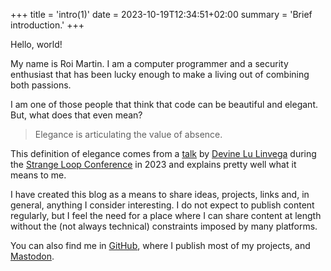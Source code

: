+++
title = 'intro(1)'
date = 2023-10-19T12:34:51+02:00
summary = 'Brief introduction.'
+++

Hello, world!

My name is Roi Martin.
I am a computer programmer and a security enthusiast that has been
lucky enough to make a living out of combining both passions.

I am one of those people that think that code can be beautiful and
elegant.
But, what does that even mean?

> Elegance is articulating the value of absence.

This definition of elegance comes from a [talk] by [Devine Lu Linvega]
during the [Strange Loop Conference] in 2023 and explains pretty well
what it means to me.

I have created this blog as a means to share ideas, projects, links
and, in general, anything I consider interesting.
I do not expect to publish content regularly, but I feel the need for
a place where I can share content at length without the (not always
technical) constraints imposed by many platforms.

You can also find me in [GitHub], where I publish most of my projects,
and [Mastodon].


[talk]: https://youtu.be/T3u7bGgVspM
[Strange Loop Conference]: https://thestrangeloop.com/
[Devine Lu Linvega]: http://wiki.xxiivv.com/
[GitHub]: https://github.com/jroimartin
[Mastodon]: https://fosstodon.org/@jroimartin
